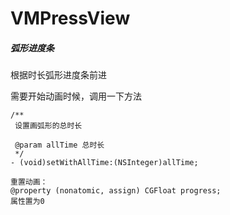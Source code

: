 # VMPressView
##### 弧形进度条
根据时长弧形进度条前进

需要开始动画时候，调用一下方法

```
/**
 设置画弧形的总时长

 @param allTime 总时长
 */
- (void)setWithAllTime:(NSInteger)allTime;
```


```
重置动画：
@property (nonatomic, assign) CGFloat progress;
属性置为0
```
